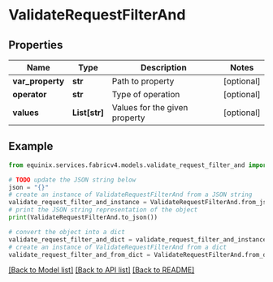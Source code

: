 # ValidateRequestFilterAnd


## Properties

Name | Type | Description | Notes
------------ | ------------- | ------------- | -------------
**var_property** | **str** | Path to property | [optional] 
**operator** | **str** | Type of operation | [optional] 
**values** | **List[str]** | Values for the given property | [optional] 

## Example

```python
from equinix.services.fabricv4.models.validate_request_filter_and import ValidateRequestFilterAnd

# TODO update the JSON string below
json = "{}"
# create an instance of ValidateRequestFilterAnd from a JSON string
validate_request_filter_and_instance = ValidateRequestFilterAnd.from_json(json)
# print the JSON string representation of the object
print(ValidateRequestFilterAnd.to_json())

# convert the object into a dict
validate_request_filter_and_dict = validate_request_filter_and_instance.to_dict()
# create an instance of ValidateRequestFilterAnd from a dict
validate_request_filter_and_from_dict = ValidateRequestFilterAnd.from_dict(validate_request_filter_and_dict)
```
[[Back to Model list]](../README.md#documentation-for-models) [[Back to API list]](../README.md#documentation-for-api-endpoints) [[Back to README]](../README.md)


